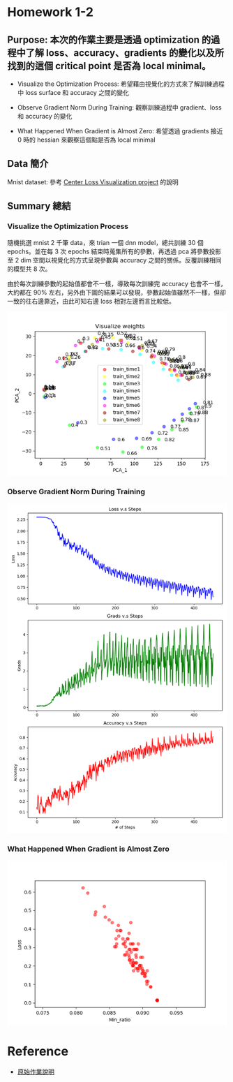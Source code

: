 # Homework 1-2

## Purpose: 本次的作業主要是透過 optimization 的過程中了解 loss、accuracy、gradients 的變化以及所找到的這個 critical point 是否為 local minimal。

* Visualize the Optimization Process: 希望藉由視覺化的方式來了解訓練過程中 loss surface 和 accuracy 之間的變化

* Observe Gradient Norm During Training: 觀察訓練過程中 gradient、loss 和 accuracy 的變化

* What Happened When Gradient is Almost Zero: 希望透過 gradients 接近 0 時的 hessian 來觀察這個點是否為 local minimal

## Data 簡介

Mnist dataset: 參考 [Center Loss Visualization project](https://github.com/machineCYC/SideProjects/tree/master/01-CenterLossVisualization) 的說明

## Summary 總結

### Visualize the Optimization Process

隨機挑選 mnist 2 千筆 data，來 trian 一個 dnn model，總共訓練 30 個 epochs。並在每 3 次 epochs 結束時蒐集所有的參數，再透過 pca 將參數投影至 2 dim 空間以視覺化的方式呈現參數與 accuracy 之間的關係。反覆訓練相同的模型共 8 次。

由於每次訓練參數的起始值都會不一樣，導致每次訓練完 accuracy 也會不一樣，大約都在 90% 左右，另外由下圖的結果可以發現，參數起始值雖然不一樣，但卻一致的往右邊靠近，由此可知右邊 loss 相對左邊而言比較低。

![](image/visulization_weights.png)

### Observe Gradient Norm During Training

![](image/visulization_grads.png)

### What Happened When Gradient is Almost Zero

![](image/min_ratio.png)

# Reference

* [原始作業說明](https://docs.google.com/presentation/d/1siUFXARYRpNiMeSRwgFbt7mZVjkMPhR5od09w0Z8xaU/edit#slide=id.p3)
